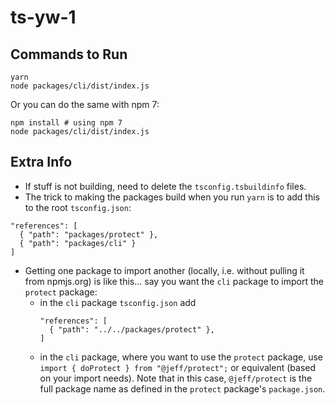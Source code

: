 # ts-yw-1

## Commands to Run

```
yarn
node packages/cli/dist/index.js
```

Or you can do the same with npm 7:
```
npm install # using npm 7
node packages/cli/dist/index.js
```

## Extra Info

- If stuff is not building, need to delete the `tsconfig.tsbuildinfo` files.
- The trick to making the packages build when you run `yarn` is to add this to the root `tsconfig.json`: 
```
"references": [
  { "path": "packages/protect" },
  { "path": "packages/cli" }
]
```
- Getting one package to import another (locally, i.e. without pulling it from npmjs.org) is like this... say you want the `cli` package to import the `protect` package:
  - in the `cli` package `tsconfig.json` add
    ```
    "references": [
      { "path": "../../packages/protect" },
    ]
    ```
  - in the `cli` package, where you want to use the `protect` package, use `import { doProtect } from "@jeff/protect";` or equivalent (based on your import needs). Note that in this case, `@jeff/protect` is the full package name as defined in the `protect` package's `package.json`.
